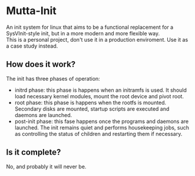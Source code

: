 # Mutta-Init
An init system for linux that aims to be a functional replacement for a SysVInit-style init, but in a more modern and more flexible way.  
This is a personal project, don't use it in a production enviroment. Use it as a case study instead.
## How does it work?
The init has three phases of operation:
 - initrd phase: this phase is happens when an initramfs is used. It should load necessary kernel modules, mount the root device and pivot root.
 - root phase: this phase is happens when the rootfs is mounted. Secondary disks are mounted, startup scripts are executed and daemons are launched.
 - post-init phase: this fase happens once the programs and daemons are launched. The init remains quiet and performs housekeeping jobs, such as controlling the status of children and restarting them if necessary.
## Is it complete?
No, and probably it will never be.

